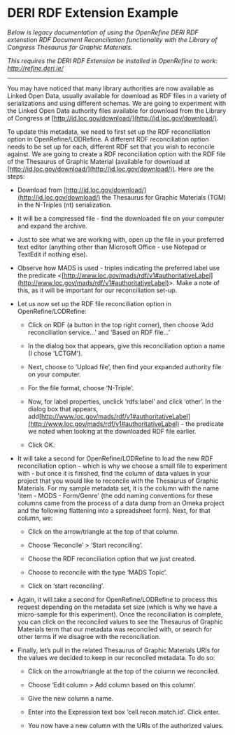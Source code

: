 # DERI RDF Extension Example

_Below is legacy documentation of using the OpenRefine DERI RDF extenstion RDF Document Reconciliation functionality with the Library of Congress Thesaurus for Graphic Materials._

_This requires the DERI RDF Extension be installed in OpenRefine to work: http://refine.deri.ie/_

___

You may have noticed that many library authorities are now available as Linked Open Data, usually available for download as RDF files in a variety of serializations and using different schemas. We are going to experiment with the Linked Open Data authority files available for download from the Library of Congress at [http://id.loc.gov/download/](http://id.loc.gov/download/).

To update this metadata, we need to first set up the RDF reconciliation option in OpenRefine/LODRefine. A different RDF reconciliation option needs to be set up for each, different RDF set that you wish to reconcile against. We are going to create a RDF reconciliation option with the RDF file of the Thesaurus of Graphic Material (available for download at [http://id.loc.gov/download/](http://id.loc.gov/download/)). Here are the steps:

*   Download from [http://id.loc.gov/download/](http://id.loc.gov/download/) the Thesaurus for Graphic Materials (TGM) in the N-Triples (nt) serialization.

*   It will be a compressed file - find the downloaded file on your computer and expand the archive.

*   Just to see what we are working with, open up the file in your preferred text editor (anything other than Microsoft Office - use Notepad or TextEdit if nothing else).

*   Observe how MADS is used - triples indicating the preferred label use the predicate &lt;[http://www.loc.gov/mads/rdf/v1#authoritativeLabel](http://www.loc.gov/mads/rdf/v1#authoritativeLabel)&gt;. Make a note of this, as it will be important for our reconciliation set-up.

*   Let us now set up the RDF file reconciliation option in OpenRefine/LODRefine:

    *   Click on RDF (a button in the top right corner), then choose ‘Add reconciliation service...’ and ‘Based on RDF file...’

    *   In the dialog box that appears, give this reconciliation option a name (I chose 'LCTGM').

    *   Next, choose to ‘Upload file’, then find your expanded authority file on your computer.

    *   For the file format, choose ‘N-Triple’.

    *   Now, for label properties, unclick ‘rdfs:label’ and click ‘other’. In the dialog box that appears, add[http://www.loc.gov/mads/rdf/v1#authoritativeLabel](http://www.loc.gov/mads/rdf/v1#authoritativeLabel) - the predicate we noted when looking at the downloaded RDF file earlier.

    *   Click OK.

*   It will take a second for OpenRefine/LODRefine to load the new RDF reconciliation option - which is why we choose a small file to experiment with - but once it is finished, find the column of data values in your project that you would like to reconcile with the Thesaurus of Graphic Materials. For my sample metadata set, it is the column with the name 'item - MODS - Form/Genre' (the odd naming conventions for these columns came from the process of a data dump from an Omeka project and the following flattening into a spreadsheet form). Next, for that column, we:

    *   Click on the arrow/triangle at the top of that column.

    *   Choose ‘Reconcile’ &gt; ‘Start reconciling’.

    *   Choose the RDF reconciliation option that we just created.

    *   Choose to reconcile with the type ‘MADS Topic’.

    *   Click on ‘start reconciling’.

*   Again, it will take a second for OpenRefine/LODRefine to process this request depending on the metadata set size (which is why we have a micro-sample for this experiment). Once the reconciliation is complete, you can click on the reconciled values to see the Thesaurus of Graphic Materials term that our metadata was reconciled with, or search for other terms if we disagree with the reconciliation.

*   Finally, let’s pull in the related Thesaurus of Graphic Materials URIs for the values we decided to keep in our reconciled metadata. To do so:

    *   Click on the arrow/triangle at the top of the column we reconciled.

    *   Choose ‘Edit column &gt; Add column based on this column’.

    *   Give the new column a name.

    *   Enter into the Expression text box ‘cell.recon.match.id’. Click enter.

    *   You now have a new column with the URIs of the authorized values.
